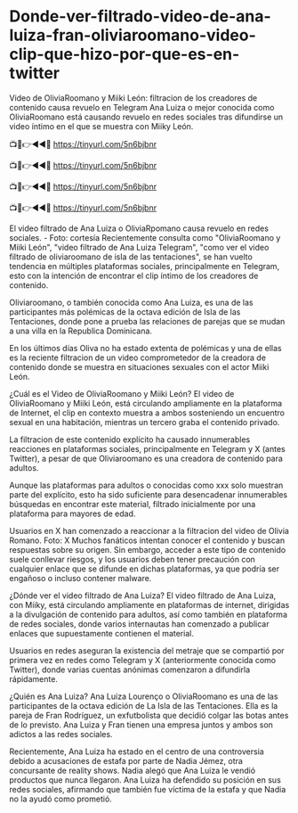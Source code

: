 # Donde-ver-filtrado-video-de-ana-luiza-fran-oliviaroomano-video-clip-que-hizo-por-que-es-en-twitter

Video de OliviaRoomano y Miiki León: filtracion de los creadores de contenido causa revuelo en Telegram
Ana Luiza o mejor conocida como OliviaRoomano está causando revuelo en redes sociales tras difundirse un video íntimo en el que se muestra con Miiky León.

📺📱👉◄◄🔴  https://tinyurl.com/5n6bjbnr

📺📱👉◄◄🔴  https://tinyurl.com/5n6bjbnr

📺📱👉◄◄🔴  https://tinyurl.com/5n6bjbnr

📺📱👉◄◄🔴  https://tinyurl.com/5n6bjbnr


El video filtrado de Ana Luiza o OliviaRpomano causa revuelo en redes sociales. - Foto: cortesía
Recientemente consulta como "OliviaRoomano y Miiki León", "video filtrado de Ana Luiza Telegram", "como ver el video filtrado de oliviaroomano de isla de las tentaciones", se han vuelto tendencia en múltiples plataformas sociales, principalmente en Telegram, esto con la intención de encontrar el clip íntimo de los creadores de contenido.

Oliviaroomano, o también conocida como Ana Luiza, es una de las participantes más polémicas de la octava edición de Isla de las Tentaciones, donde pone a prueba las relaciones de parejas que se mudan a una villa en la Republica Dominicana.

En los últimos días Oliva no ha estado extenta de polémicas y una de ellas es la reciente filtracion de un video comprometedor de la creadora de contenido donde se muestra en situaciones sexuales con el actor Miiki León.


¿Cuál es el Video de OliviaRoomano y Miiki León?
El video de OliviaRoomano y Miiki León, está circulando ampliamente en la plataforma de Internet, el clip en contexto muestra a ambos sosteniendo un encuentro sexual en una habitación, mientras un tercero graba el contenido privado.

La filtracion de este contenido explícito ha causado innumerables reacciones en plataformas sociales, principalmente en Telegram y X (antes Twitter), a pesar de que Oliviaroomano es una creadora de contenido para adultos.

Aunque las plataformas para adultos o conocidas como xxx solo muestran parte del explícito, esto ha sido suficiente para desencadenar innumerables búsquedas en encontrar este material, filtrado inicialmente por una plataforma para mayores de edad.

Usuarios en X han comenzado a reaccionar a la filtracion del video de Olivia Romano. Foto: X
Muchos fanáticos intentan conocer el contenido y buscan respuestas sobre su origen. Sin embargo, acceder a este tipo de contenido suele conllevar riesgos, y los usuarios deben tener precaución con cualquier enlace que se difunde en dichas plataformas, ya que podría ser engañoso o incluso contener malware.

¿Dónde ver el video filtrado de Ana Luiza?
El video filtrado de Ana Luiza, con Miiky, está circulando ampliamente en plataformas de internet, dirigidas a la divulgación de contenido para adultos, así como también en plataforma de redes sociales, donde varios internautas han comenzado a publicar enlaces que supuestamente contienen el material.

Usuarios en redes aseguran la existencia del metraje que se compartió por primera vez en redes como Telegram y X (anteriormente conocida como Twitter), donde varias cuentas anónimas comenzaron a difundirla rápidamente.

¿Quién es Ana Luiza?
Ana Luiza Lourenço o OliviaRoomano es una de las participantes de la octava edición de La Isla de las Tentaciones. Ella es la pareja de Fran Rodríguez, un exfutbolista que decidió colgar las botas antes de lo previsto. Ana Luiza y Fran tienen una empresa juntos y ambos son adictos a las redes sociales.

Recientemente, Ana Luiza ha estado en el centro de una controversia debido a acusaciones de estafa por parte de Nadia Jémez, otra concursante de reality shows. Nadia alegó que Ana Luiza le vendió productos que nunca llegaron. Ana Luiza ha defendido su posición en sus redes sociales, afirmando que también fue víctima de la estafa y que Nadia no la ayudó como prometió.
